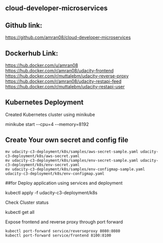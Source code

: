 ## cloud-developer-microservices

## Github link:

https://github.com/amran08/cloud-developer-microservices

## Dockerhub Link:

https://hub.docker.com/u/amran08
https://hub.docker.com/r/amran08/udacity-frontend https://hub.docker.com/r/muttalebm/udacity-reverse-proxy https://hub.docker.com/r/amran08/udacity-restapi-feed https://hub.docker.com/r/muttalebm/udacity-restapi-user


## Kubernetes Deployment

Created Kubernetes cluster using minikube

minikube start --cpu=4 --memory=8192

## Create Your own secret and config file

```
mv udacity-c3-deployment/k8s/samples/aws-secret-sample.yaml udacity-c3-deployment/k8s/aws-secret.yaml
mv udacity-c3-deployment/k8s/samples/env-secret-sample.yaml udacity-c3-deployment/k8s/env-secret.yaml
mv udacity-c3-deployment/k8s/samples/env-configmap-sample.yaml udacity-c3-deployment/k8s/env-configmap.yaml

```

##for Deploy application using services and deployment

kubectl apply -f udacity-c3-deployment/k8s

Check Cluster status

kubectl get all

Expose frontend and reverse proxy through port forward

    kubectl port-forward service/reverseproxy 8080:8080
    kubectl port-forward service/frontend 8100:8100

